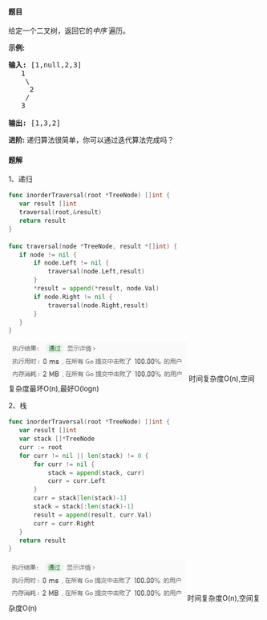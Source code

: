 #### 题目
<p>给定一个二叉树，返回它的<em>中序&nbsp;</em>遍历。</p>

<p><strong>示例:</strong></p>

<pre><strong>输入:</strong> [1,null,2,3]
   1
    \
     2
    /
   3

<strong>输出:</strong> [1,3,2]</pre>

<p><strong>进阶:</strong>&nbsp;递归算法很简单，你可以通过迭代算法完成吗？</p>


 #### 题解
 1、递归
 ```go
 func inorderTraversal(root *TreeNode) []int {
 	var result []int
 	traversal(root,&result)
 	return result
 }
 
 func traversal(node *TreeNode, result *[]int) {
 	if node != nil {
 		if node.Left != nil {
 			traversal(node.Left,result)
 		}
 		*result = append(*result, node.Val)
 		if node.Right != nil {
 			traversal(node.Right,result)
 		}
 	}
 }

```
 ![](https://raw.githubusercontent.com/betterfor/cloudImage/master/images/2020-06-04/009401.png)
 时间复杂度O(n),空间复杂度最坏O(n),最好O(logn)

 2、栈
 ```go
func inorderTraversal(root *TreeNode) []int {
	var result []int
	var stack []*TreeNode
	curr := root
	for curr != nil || len(stack) != 0 {
		for curr != nil {
			stack = append(stack, curr)
			curr = curr.Left
		}
		curr = stack[len(stack)-1]
		stack = stack[:len(stack)-1]
		result = append(result, curr.Val)
		curr = curr.Right
	}
	return result
}
```
 ![](https://raw.githubusercontent.com/betterfor/cloudImage/master/images/2020-06-04/009402.png)
 时间复杂度O(n),空间复杂度O(n)